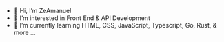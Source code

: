 - 👋 Hi, I’m ZeAmanuel
- 👀 I’m interested in Front End & API Development
- 🌱 I’m currently learning HTML, CSS, JavaScript, Typescript, Go, Rust, & more ...

<!---MadeByZeAman28/MadeByZeAman28 is a ✨ special ✨ repository because its `README.md` (this file) appears on your GitHub profile. You can click the Preview link to take a look at your changes.--->
